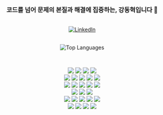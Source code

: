 <br/>

### <div align="center">코드를 넘어 문제의 본질과 해결에 집중하는, 강동혁입니다 🚀</div>
<br/>
<div align="center">
  <a href='https://www.linkedin.com/in/donghyuk-kang-3b7926290/' target="_blank">
    <picture>
      <source media="(prefers-color-scheme: dark)" srcset="https://img.shields.io/badge/%20My%20LinkedIn-0E1116?style=flat-square&logo=linkedin&logoColor=0A66C2">
      <source media="(prefers-color-scheme: light)" srcset="https://img.shields.io/badge/%20My%20LinkedIn-ffffff?style=flat-square&logo=linkedin&logoColor=0A66C2">
      <img alt="LinkedIn" src="http://LIGHT_IMAGE_URL.png">
    </picture>
  </a>
</div>
<br/>
<p align="center">
  <img src="https://github-readme-stats.vercel.app/api/top-langs/?username=cucumber5252&layout=compact&theme=default" alt="Top Languages"/>
</p>
<br/>
<p align="center">
  <img src="https://img.shields.io/badge/JavaScript-F7DF1E?style=flat-square&logo=javascript&logoColor=black"/>
  <img src="https://img.shields.io/badge/TypeScript-3178C6?style=flat-square&logo=typescript&logoColor=white"/>
  <img src="https://img.shields.io/badge/Python-3776AB?style=flat-square&logo=python&logoColor=white"/>
  <img src="https://img.shields.io/badge/C-A8B9CC?style=flat-square&logo=c&logoColor=black"/>
  <br/>
  <img src="https://img.shields.io/badge/React-61DAFB?style=flat-square&logo=react&logoColor=black"/>
  <img src="https://img.shields.io/badge/Next.js-000000?style=flat-square&logo=nextdotjs&logoColor=white"/>
  <img src="https://img.shields.io/badge/Redux-764ABC?style=flat-square&logo=redux&logoColor=white"/>
  <img src="https://img.shields.io/badge/Zustand-000000?style=flat-square&logo=zustand&logoColor=white"/>
  <img src="https://img.shields.io/badge/Styled--Components-DB7093?style=flat-square&logo=styled-components&logoColor=white"/>
  <br/>
  <img src="https://img.shields.io/badge/NestJS-E0234E?style=flat-square&logo=nestjs&logoColor=white"/>
  <img src="https://img.shields.io/badge/Express.js-000000?style=flat-square&logo=express&logoColor=white"/>
  <img src="https://img.shields.io/badge/Node.js-339933?style=flat-square&logo=nodedotjs&logoColor=white"/>
  <img src="https://img.shields.io/badge/Django-092E20?style=flat-square&logo=django&logoColor=white"/>
  <img src="https://img.shields.io/badge/Flask-000000?style=flat-square&logo=flask&logoColor=white"/>
  <br/>
  <img src="https://img.shields.io/badge/PostgreSQL-4169E1?style=flat-square&logo=postgresql&logoColor=white"/>
  <img src="https://img.shields.io/badge/MySQL-4479A1?style=flat-square&logo=mysql&logoColor=white"/>
  <img src="https://img.shields.io/badge/MongoDB-47A248?style=flat-square&logo=mongodb&logoColor=white"/>
  <br/>
  <img src="https://img.shields.io/badge/Jupyter-F37626?style=flat-square&logo=jupyter&logoColor=white"/>
  <img src="https://img.shields.io/badge/Anaconda-44A833?style=flat-square&logo=anaconda&logoColor=white"/>
  <img src="https://img.shields.io/badge/PyTorch-EE4C2C?style=flat-square&logo=pytorch&logoColor=white"/>
  <img src="https://img.shields.io/badge/TensorFlow-FF6F00?style=flat-square&logo=tensorflow&logoColor=white"/>
  <img src="https://img.shields.io/badge/OpenAI-412991?style=flat-square&logo=openai&logoColor=white"/>
  <br/>
  <img src="https://img.shields.io/badge/GitHub-181717?style=flat-square&logo=github&logoColor=white"/>
  <img src="https://img.shields.io/badge/Docker-2496ED?style=flat-square&logo=docker&logoColor=white"/>
  <img src="https://img.shields.io/badge/AWS-232F3E?style=flat-square&logo=amazonwebservices&logoColor=white"/>
  <img src="https://img.shields.io/badge/Azure-0078D4?style=flat-square&logo=microsoftazure&logoColor=white"/>
</p>
<br/>
